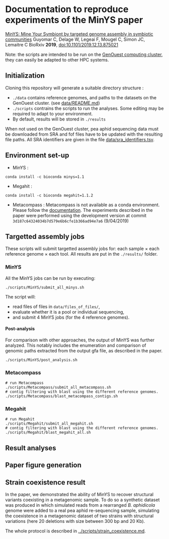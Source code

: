 # Documentation to reproduce experiments of the MinYS paper

[MinYS: Mine Your Symbiont by targeted genome assembly in symbiotic communities](https://www.biorxiv.org/content/10.1101/2019.12.13.875021v1) 
Guyomar C, Delage W, Legeai F, Mougel C, Simon JC, Lemaitre C 
BioRxiv **2019**, [doi:10.1101/2019.12.13.875021](https://www.biorxiv.org/content/10.1101/2019.12.13.875021v1)

Note: the scripts are intended to be run on the [GenOuest computing cluster](https://www.genouest.org/), they can easily be adapted to other HPC systems.


## Initialization

Cloning this repository will generate a suitable directory structure :
- `./data` contains reference genomes, and paths to the datasets on the GenOuest cluster. (see [data/README.md](data/README.md))
- `./scripts` contrains the scripts to run the analyses. Some editing may be required to adapt to your environment.
- By default, results will be stored in `./results`

When not used on the GenOuest cluster, pea aphid sequencing data must be downloaded from SRA and fof files have to be updated with the resulting file paths. All SRA identifiers are given in the file [data/sra_identifiers.tsv](data/data/sra_identifiers.tsv).

## Environment set-up

- MinYS :
```
conda install -c bioconda minys=1.1
```
- Megahit :
```
conda install -c bioconda megahit=1.1.2
```
- Metacompass :
Metacompass is not available as a conda environment. Please follow the [documentation](https://github.com/marbl/MetaCompass/blob/master/README.md).
The experiments described in the paper were performed using the development version at commit `3d187c64324034b7d579e6b6cfe1b366ad94e7a6` (9/04/2019)

## Targetted assembly jobs

These scripts will submit targetted assembly jobs for: each sample $\times$ each reference genome  $\times$ each tool. All results are put in the `./results/` folder.

### MinYS

All the MinYS jobs can be run by executing:

```
./scripts/MinYS/submit_all_minys.sh
```

The script will: 

* read files of files in `data/files_of_files/`, 
* evaluate whether it is a pool or individual sequencing, 
* and submit 4 MinYS jobs (for the 4 reference genomes).

#### Post-analysis

For comparison with other approaches, the output of MinYS was further analyzed. This notably includes the enumeration and comparison of genomic paths extracted from the output gfa file, as described in the paper.

```
./scripts/MinYS/post_analysis.sh
```

### Metacompass

```
# run Metacompass
./scripts/Metacompass/submit_all_metacompass.sh
# contig filtering with blast using the different reference genomes.
./scripts/Metacompass/blast_metacompass_contigs.sh
```

### Megahit

```
# run Megahit
./scripts/Megahit/submit_all_megahit.sh
# contig filtering with blast using the different reference genomes.
./scripts/Megahit/blast_megahit_all.sh
```


## Result analyses

## Paper figure generation

## Strain coexistence result

In the paper, we demonstrated the ability of MinYS to recover structural variants coexisting in a metagenomic sample. To do so a synthetic dataset was produced in which simulated reads from a rearranged *B. aphidicola* genome were added to a real pea aphid re-sequencing sample, simulating the coexistence in a metagenomic dataset of two strains with structural variations (here 20 deletions with size between 300 bp and 20 Kb). 

The whole protocol is described in [../scripts/strain_coexistence.md](../scripts/strain_coexistence.md).